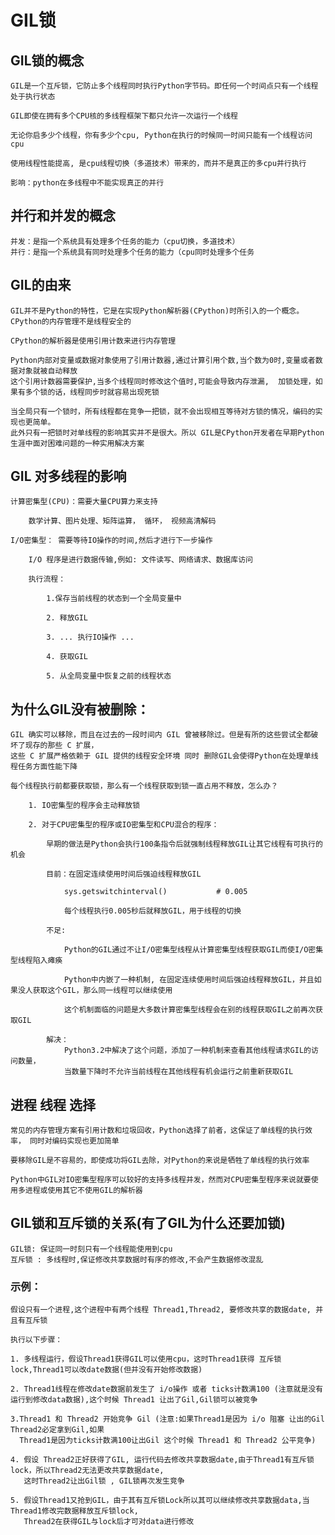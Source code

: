 # GIL锁
## GIL锁的概念

    GIL是一个互斥锁，它防止多个线程同时执行Python字节码。即任何一个时间点只有一个线程处于执行状态
    
    GIL即使在拥有多个CPU核的多线程框架下都只允许一次运行一个线程
    
    无论你启多少个线程，你有多少个cpu, Python在执行的时候同一时间只能有一个线程访问cpu
    
    使用线程性能提高, 是cpu线程切换（多道技术）带来的，而并不是真正的多cpu并行执行
    
    影响：python在多线程中不能实现真正的并行
    
## 并行和并发的概念
    并发：是指一个系统具有处理多个任务的能力（cpu切换，多道技术）
    并行：是指一个系统具有同时处理多个任务的能力（cpu同时处理多个任务
    
## GIL的由来
    
    GIL并不是Python的特性，它是在实现Python解析器(CPython)时所引入的一个概念。CPython的内存管理不是线程安全的
    
    CPython的解析器是使用引用计数来进行内存管理
    
    Python内部对变量或数据对象使用了引用计数器,通过计算引用个数,当个数为0时,变量或者数据对象就被自动释放
    这个引用计数器需要保护,当多个线程同时修改这个值时,可能会导致内存泄漏,  加锁处理，如果有多个锁的话，线程同步时就容易出现死锁
    
    当全局只有一个锁时，所有线程都在竞争一把锁，就不会出现相互等待对方锁的情况，编码的实现也更简单。
    此外只有一把锁时对单线程的影响其实并不是很大。所以 GIL是CPython开发者在早期Python生涯中面对困难问题的一种实用解决方案
   

## GIL 对多线程的影响

    计算密集型(CPU)：需要大量CPU算力来支持
    
        数学计算、图片处理、矩阵运算， 循环， 视频高清解码
        
    I/O密集型： 需要等待IO操作的时间,然后才进行下一步操作
        
        I/O 程序是进行数据传输,例如: 文件读写、网络请求、数据库访问
        
        执行流程：
            
            1.保存当前线程的状态到一个全局变量中
            
            2. 释放GIL
            
            3. ... 执行IO操作 ...
            
            4. 获取GIL
            
            5. 从全局变量中恢复之前的线程状态
            
## 为什么GIL没有被删除：

    GIL 确实可以移除，而且在过去的一段时间内 GIL 曾被移除过。但是有所的这些尝试全都破坏了现存的那些 C 扩展，
    这些 C 扩展严格依赖于 GIL 提供的线程安全环境 同时 删除GIL会使得Python在处理单线程任务方面性能下降

    每个线程执行前都要获取锁，那么有一个线程获取到锁一直占用不释放，怎么办？
    
        1. IO密集型的程序会主动释放锁
        
        2. 对于CPU密集型的程序或IO密集型和CPU混合的程序：
            
            早期的做法是Python会执行100条指令后就强制线程释放GIL让其它线程有可执行的机会
            
            目前：在固定连续使用时间后强迫线程释放GIL 
                
                sys.getswitchinterval()           # 0.005
                
                每个线程执行0.005秒后就释放GIL，用于线程的切换
            
            不足: 
                
                Python的GIL通过不让I/O密集型线程从计算密集型线程获取GIL而使I/O密集型线程陷入瘫痪
                
                Python中内嵌了一种机制, 在固定连续使用时间后强迫线程释放GIL，并且如果没人获取这个GIL，那么同一线程可以继续使用
                
                这个机制面临的问题是大多数计算密集型线程会在别的线程获取GIL之前再次获取GIL
                
            解决：
                Python3.2中解决了这个问题，添加了一种机制来查看其他线程请求GIL的访问数量，
                当数量下降时不允许当前线程在其他线程有机会运行之前重新获取GIL
                 
            
## 进程 线程 选择

    常见的内存管理方案有引用计数和垃圾回收，Python选择了前者，这保证了单线程的执行效率， 同时对编码实现也更加简单
    
    要移除GIL是不容易的，即使成功将GIL去除，对Python的来说是牺牲了单线程的执行效率
    
    Python中GIL对IO密集型程序可以较好的支持多线程并发，然而对CPU密集型程序来说就要使用多进程或使用其它不使用GIL的解析器
    
   
## GIL锁和互斥锁的关系(有了GIL为什么还要加锁)

    GIL锁: 保证同一时刻只有一个线程能使用到cpu
    互斥锁 : 多线程时,保证修改共享数据时有序的修改,不会产生数据修改混乱
    
### 示例：

    假设只有一个进程,这个进程中有两个线程 Thread1,Thread2, 要修改共享的数据date, 并且有互斥锁
    
    执行以下步骤：
    
    1. 多线程运行，假设Thread1获得GIL可以使用cpu，这时Thread1获得 互斥锁lock,Thread1可以改date数据(但并没有开始修改数据)
    
    2. Thread1线程在修改date数据前发生了 i/o操作 或者 ticks计数满100 (注意就是没有运行到修改data数据),这个时候 Thread1 让出了Gil,Gil锁可以被竞争
    
    3.Thread1 和 Thread2 开始竞争 Gil (注意:如果Thread1是因为 i/o 阻塞 让出的Gil Thread2必定拿到Gil,如果
      Thread1是因为ticks计数满100让出Gil 这个时候 Thread1 和 Thread2 公平竞争)
      
    4. 假设 Thread2正好获得了GIL, 运行代码去修改共享数据date,由于Thread1有互斥锁lock，所以Thread2无法更改共享数据date,
       这时Thread2让出Gil锁 , GIL锁再次发生竞争
       
    5. 假设Thread1又抢到GIL，由于其有互斥锁Lock所以其可以继续修改共享数据data,当Thread1修改完数据释放互斥锁lock,
       Thread2在获得GIL与lock后才可对data进行修改
